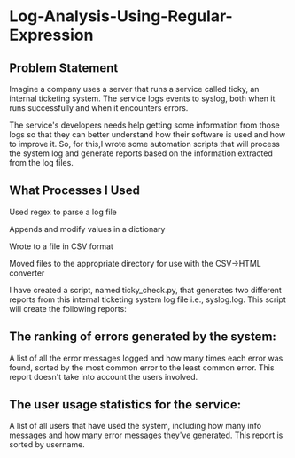 # Log-Analysis-Using-Regular-Expression
## Problem Statement
Imagine a company uses a server that runs a service called ticky, an internal ticketing system. The service logs events to syslog, both when it runs successfully and when it encounters errors.

The service's developers needs help getting some information from those logs so that they can better understand how their software is used and how to improve it. So, for this,I wrote some automation scripts that will process the system log and generate reports based on the information extracted from the log files.

## What Processes I Used

Used regex to parse a log file

Appends and modify values in a dictionary

Wrote to a file in CSV format

Moved files to the appropriate directory for use with the CSV->HTML converter

I have created a script, named ticky_check.py, that generates two different reports from this internal ticketing system log file i.e., syslog.log. This script will create the following reports:

## The ranking of errors generated by the system: 
A list of all the error messages logged and how many times each error was found, sorted by the most common error to the least common error. This report doesn't take into account the users involved.
## The user usage statistics for the service: 
A list of all users that have used the system, including how many info messages and how many error messages they've generated. This report is sorted by username.
